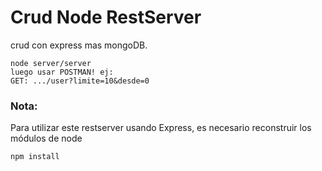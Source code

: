 # Crud Node RestServer
crud con express mas mongoDB.

```
node server/server
luego usar POSTMAN! ej: 
GET: .../user?limite=10&desde=0

```

### Nota:
Para utilizar este restserver usando Express, es necesario reconstruir los módulos de node

```
npm install
```